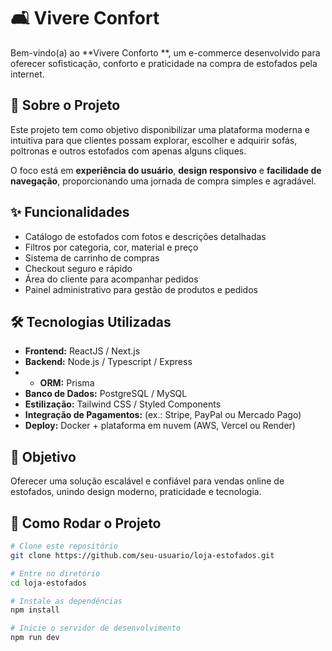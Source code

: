 # 🛋️ Vivere Confort

Bem-vindo(a) ao **Vivere Conforto **, um e-commerce desenvolvido para oferecer sofisticação, conforto e praticidade na compra de estofados pela internet.  

## 📖 Sobre o Projeto  
Este projeto tem como objetivo disponibilizar uma plataforma moderna e intuitiva para que clientes possam explorar, escolher e adquirir sofás, poltronas e outros estofados com apenas alguns cliques.  

O foco está em **experiência do usuário**, **design responsivo** e **facilidade de navegação**, proporcionando uma jornada de compra simples e agradável.  

## ✨ Funcionalidades  
- Catálogo de estofados com fotos e descrições detalhadas  
- Filtros por categoria, cor, material e preço  
- Sistema de carrinho de compras  
- Checkout seguro e rápido  
- Área do cliente para acompanhar pedidos  
- Painel administrativo para gestão de produtos e pedidos  

## 🛠️ Tecnologias Utilizadas  
- **Frontend:** ReactJS / Next.js  
- **Backend:** Node.js / Typescript / Express
- - **ORM:** Prisma  
- **Banco de Dados:** PostgreSQL / MySQL  
- **Estilização:** Tailwind CSS / Styled Components  
- **Integração de Pagamentos:** (ex.: Stripe, PayPal ou Mercado Pago)  
- **Deploy:** Docker + plataforma em nuvem (AWS, Vercel ou Render)  

## 🎯 Objetivo  
Oferecer uma solução escalável e confiável para vendas online de estofados, unindo design moderno, praticidade e tecnologia.  

## 🚀 Como Rodar o Projeto  
```bash
# Clone este repositório
git clone https://github.com/seu-usuario/loja-estofados.git

# Entre no diretório
cd loja-estofados

# Instale as dependências
npm install

# Inicie o servidor de desenvolvimento
npm run dev
